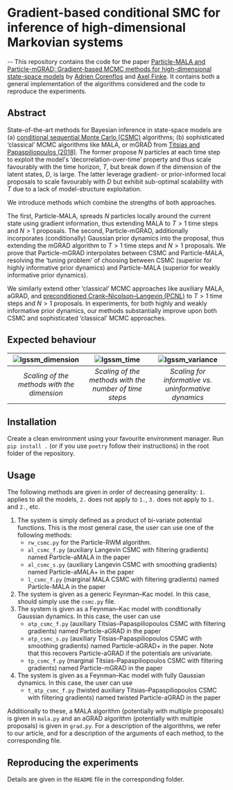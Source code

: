 # Gradient-based conditional SMC for inference of high-dimensional Markovian systems
--
This repository contains the code for the paper [Particle-MALA and Particle-mGRAD: Gradient-based MCMC methods for high-dimensional state-space models](...) by [Adrien Corenflos](https://adriencorenflos.github.io/) and [Axel Finke](https://www.lboro.ac.uk/departments/maths/staff/axel-finke/).
It contains both a general implementation of the algorithms considered and the code to reproduce the experiments.

## Abstract

State-of-the-art methods for Bayesian inference in state-space models are (a) [conditional sequential Monte Carlo (CSMC)](https://rss.onlinelibrary.wiley.com/doi/full/10.1111/j.1467-9868.2009.00736.x) algorithms; (b) sophisticated ‘classical’ MCMC algorithms like MALA, or mGRAD from [Titsias and Papaspiliopoulos (2018)](https://rss.onlinelibrary.wiley.com/doi/abs/10.1111/rssb.12269). 
The former propose $N$ particles at each time step to exploit the model's ‘decorrelation-over-time’ property and thus scale favourably with the time horizon, $T$, but break down if the dimension of the latent states, $D$, is large. 
The latter leverage gradient- or prior-informed local proposals to scale favourably with $D$ but exhibit sub-optimal scalability with $T$ due to a lack of model-structure exploitation. 

We introduce methods which combine the strengths of both approaches. 

The first, Particle-MALA, spreads $N$ particles locally around the current state using gradient information, thus extending MALA to $T > 1$ time steps and $N > 1$ proposals. The second, Particle-mGRAD, additionally incorporates (conditionally) Gaussian prior dynamics into the proposal, thus extending the mGRAD algorithm to $T > 1$ time steps and $N > 1$ proposals. We prove that Particle-mGRAD interpolates between CSMC and Particle-MALA, resolving the ‘tuning problem’ of choosing between CSMC (superior for highly informative prior dynamics) and Particle-MALA (superior for weakly informative prior dynamics). 

We similarly extend other ‘classical’ MCMC approaches like auxiliary MALA, aGRAD, and [preconditioned Crank–Nicolson–Langevin (PCNL)](https://projecteuclid.org/journals/statistical-science/volume-28/issue-3/MCMC-Methods-for-Functions--Modifying-Old-Algorithms-to-Make/10.1214/13-STS421.full) to $T > 1$ time steps and $N > 1$ proposals. 
In experiments, for both highly and weakly informative prior dynamics, our methods substantially improve upon both CSMC and sophisticated ‘classical’ MCMC approaches.

## Expected behaviour
|  ![lgssm_dimension](https://github.com/AdrienCorenflos/particle_mala/assets/19948263/5980e1ae-16b8-4857-8fdf-9643255216fc) | ![lgssm_time](https://github.com/AdrienCorenflos/particle_mala/assets/19948263/b4336faf-4c82-44b6-9ffb-f8cfc44a8f92) | ![lgssm_variance](https://github.com/AdrienCorenflos/particle_mala/assets/19948263/111ff857-0c6d-4d1f-aba0-d405e1ac620c) |
| :--: | :--: | :--: | 
| *Scaling of the methods with the dimension* | *Scaling of the methods with the number of time steps* | *Scaling for informative vs. uninformative dynamics* |

## Installation
Create a clean environment using your favourite environment manager.
Run `pip install .` (or if you use `poetry` follow their instructions) in the root folder of the repository.

## Usage

The following methods are given in order of decreasing generality: `1.` applies to all the models, `2.` does not apply to `1.`, `3.` does not apply to `1.` and `2.`, etc.
1. The system is simply defined as a product of bi-variate potential functions. This is the most general case, the user can use one of the following methods:
    - `rw_csmc.py` for the Particle-RWM algorithm.
    - `al_csmc_f.py` (auxiliary Langevin CSMC with filtering gradients) named Particle-aMALA in the paper
    - `al_csmc_s.py` (auxiliary Langevin CSMC with smoothing gradients) named Particle-aMALA+ in the paper
    - `l_csmc_f.py` (marginal MALA CSMC with filtering gradients) named Particle-MALA in the paper
2. The system is given as a generic Feynman–Kac model. In this case, should simply use the `csmc.py` file.
3. The system is given as a Feynman–Kac model with conditionally Gaussian dynamics. In this case, the user can use
    - `atp_csmc_f.py` (auxiliary Titsias–Papaspiliopoulos CSMC with filtering gradients) named Particle-aGRAD in the paper
    - `atp_csmc_s.py` (auxiliary Titsias–Papaspiliopoulos CSMC with smoothing gradients) named Particle-aGRAD+ in the paper. Note that this recovers Particle-aGRAD if the potentials are univariate.
    - `tp_csmc_f.py` (marginal Titsias–Papaspiliopoulos CSMC with filtering gradients) named Particle-mGRAD in the paper
4. The system is given as a Feynman–Kac model with fully Gaussian dynamics. In this case, the user can use
    - `t_atp_csmc_f.py` (twisted auxiliary Titsias–Papaspiliopoulos CSMC with filtering gradients) named twisted Particle-aGRAD in the paper

Additionally to these, a MALA algorithm (potentially with multiple proposals) is given in `mala.py` and an aGRAD algorithm (potentially with multiple proposals) is given in `grad.py`.
For a description of the algorithms, we refer to our article, and for a description of the arguments of each method, to the corresponding file.

## Reproducing the experiments
Details are given in the `README` file in the corresponding folder.
